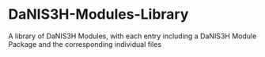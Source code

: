 # DaNIS3H-Modules-Library
A library of DaNIS3H Modules, with each entry including a DaNIS3H Module Package and the corresponding individual files
